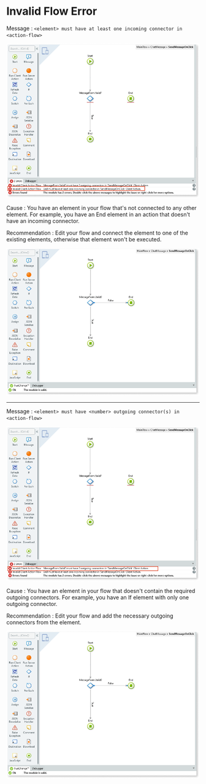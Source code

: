 # Invalid Flow Error

Message
:   `<element> must have at least one incoming connector in <action-flow>`

![Incoming connector error](images/invalid-flow-error-1-ss.png?width=800)  
     
Cause
:   You have an element in your flow that's not connected to any other element. For example, you have an End element in an action that doesn't have an incoming connector.

Recommendation
:       Edit your flow and connect the element to one of the existing elements, otherwise that element won't be executed.

![Incoming connector error](images/invalid-flow-error-3-ss.png?width=800) 

---

Message
:   `<element> must have <number> outgoing connector(s) in <action-flow>`

![Incoming connector error](images/invalid-flow-error-2-ss.png?width=800) 


Cause
:   You have an element in your flow that doesn't contain the required outgoing connectors. For example, you have an If element with only one outgoing connector.

Recommendation
:        Edit your flow and add the necessary outgoing connectors from the element.

![Incoming connector error](images/invalid-flow-error-3-ss.png?width=800) 